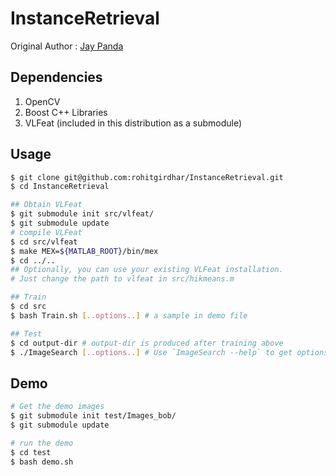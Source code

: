 InstanceRetrieval
=================

Original Author : [Jay Panda](https://github.com/jaypanda "github")

Dependencies
------------
1. OpenCV
2. Boost C++ Libraries
3. VLFeat (included in this distribution as a submodule)

Usage
-----

```bash
$ git clone git@github.com:rohitgirdhar/InstanceRetrieval.git
$ cd InstanceRetrieval

## Obtain VLFeat
$ git submodule init src/vlfeat/
$ git submodule update
# compile VLFeat
$ cd src/vlfeat
$ make MEX=${MATLAB_ROOT}/bin/mex
$ cd ../..
## Optionally, you can use your existing VLFeat installation.
# Just change the path to vlfeat in src/hikmeans.m

## Train
$ cd src
$ bash Train.sh [..options..] # a sample in demo file

## Test
$ cd output-dir # output-dir is produced after training above
$ ./ImageSearch [..options..] # Use `ImageSearch --help` to get options; or look at the demo
```

Demo
----
```bash
# Get the demo images 
$ git submodule init test/Images_bob/
$ git submodule update

# run the demo
$ cd test
$ bash demo.sh
```
